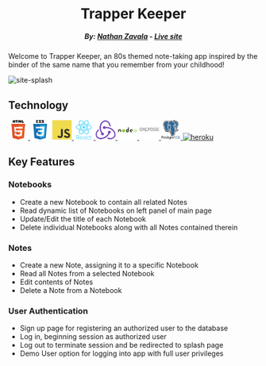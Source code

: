 <h1 align="center"> Trapper Keeper </h1>

<h5 align="center">  By:  <a href="https://github.com/zavadev">Nathan Zavala</a> - <a href="https://trapperkeeper-notes.herokuapp.com/"><i>Live site</a></i></h5>

Welcome to Trapper Keeper, an 80s themed note-taking app inspired by the binder of the same name that you remember from your childhood!

<img src="https://res.cloudinary.com/doulyb7dt/image/upload/v1653689514/Project%20Screenshots/tk2_g15xxi.png" alt="site-splash" width="600" height="400"/>


## Technology

<p align="left"> <a href="https://www.w3.org/html/" target="_blank" rel="noreferrer"> <img src="https://raw.githubusercontent.com/devicons/devicon/master/icons/html5/html5-original-wordmark.svg" alt="html5" width="40" height="40"/> </a> <img src="https://raw.githubusercontent.com/devicons/devicon/master/icons/css3/css3-original-wordmark.svg" alt="css3" width="40" height="40"/> </a> <a href="https://developer.mozilla.org/en-US/docs/Web/JavaScript" target="_blank" rel="noreferrer"> <img src="https://raw.githubusercontent.com/devicons/devicon/master/icons/javascript/javascript-original.svg" alt="javascript" width="40" height="40"/> </a> <a href="https://reactjs.org/" target="_blank" rel="noreferrer"> <img src="https://raw.githubusercontent.com/devicons/devicon/master/icons/react/react-original-wordmark.svg" alt="react" width="40" height="40"/> </a> <a href="https://redux.js.org" target="_blank" rel="noreferrer"> <img src="https://raw.githubusercontent.com/devicons/devicon/master/icons/redux/redux-original.svg" alt="redux" width="40" height="40"/> </a> <a href="https://nodejs.org" target="_blank" rel="noreferrer"> <img src="https://raw.githubusercontent.com/devicons/devicon/master/icons/nodejs/nodejs-original-wordmark.svg" alt="nodejs" width="40" height="40"/> </a> <a href="https://expressjs.com" target="_blank" rel="noreferrer"> <img src="https://raw.githubusercontent.com/devicons/devicon/master/icons/express/express-original-wordmark.svg" alt="express" width="40" height="40"/> </a> <a href="https://www.postgresql.org" target="_blank" rel="noreferrer"> <img src="https://raw.githubusercontent.com/devicons/devicon/master/icons/postgresql/postgresql-original-wordmark.svg" alt="postgresql" width="40" height="40"/> </a> <a href="https://heroku.com" target="_blank" rel="noreferrer"> <img src="https://www.vectorlogo.zone/logos/heroku/heroku-icon.svg" alt="heroku" width="40" height="40"/> </a> </p>

## Key Features
### Notebooks
  - Create a new Notebook to contain all related Notes
  - Read dynamic list of Notebooks on left panel of main page
  - Update/Edit the title of each Notebook
  - Delete individual Notebooks along with all Notes contained therein

### Notes
  - Create a new Note, assigning it to a specific Notebook
  - Read all Notes from a selected Notebook
  - Edit contents of Notes
  - Delete a Note from a Notebook

### User Authentication
  - Sign up page for registering an authorized user to the database
  - Log in, beginning session as authorized user
  - Log out to terminate session and be redirected to splash page
  - Demo User option for logging into app with full user privileges
